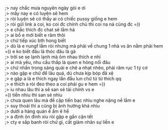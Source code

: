 ;> nay chắc mưa nguyên ngày gòi e ơi<br>
;> mấy nay e có luyện sẽ hem<br>
;> ròi luyện sẽ có thấy ai có chiếc pussy giống e hem<br>
;> ròi gửi link a coi, ko coi đc chính chủ thì coi na ná cũng đc =))<br>
;> e chắc thích đc chat sẽ lắm hả<br>
;> ai bồ e mới biết e răm thôi<br>
;> chứ tiếp xúc bth hong biết<br>
;> dù là e nungf lắm ròi nhưng mà phải về chung 1 nhà vs ăn nằm phải hem<br>
=)) e ko biết đâu là thóc đâu là gà<br>
;> trời se se lạnh lạnh mà ôm nhau thích e nhỉ<br>
;> ai mà yếu, nhu cầu thấp là quen e hỏng nổi đâu<br>
;> chứ nhắn trong sáng quài e chê a nhạt nhẽo, phải răm rục 1 tý cơ<br>
;> nào gặp e chứ để lâu quá, dú chưa kịp bóp đã xệ<br>
;> e gặp a là e thích ngay lần đầu lun chứ từ từ thích qq<br>
;> e thích a ròi đeo theo a coi phải gu e hem =))<br>
;> iu nhau lâu thì a sẽ san sẻ tài chính vs e<br>
=)) tiền nhìu thì san sẻ nhìu<br>
;> chưa quen lâu mà đề cập tiền bạc nhìu nghe nặng nề lắm e<br>
;> suy thoái thì a cũng bị ảnh hưởng khá nhìu<br>
;> dưới a hàng quán ế ẩm ê hề<br>
;> a định ôn đinh xíu ròi gặp e gần cận tết<br>
;> cty e sắp banh ròi chứ gì, cắt giảm nhân sự liền e
